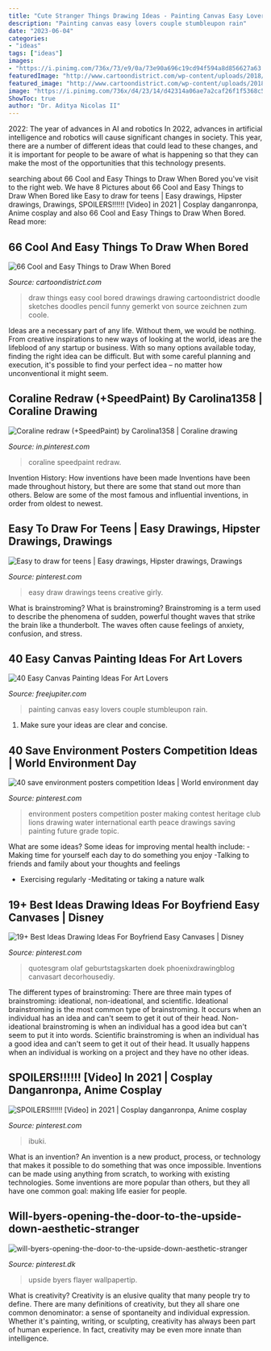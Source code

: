 ```yaml
---
title: "Cute Stranger Things Drawing Ideas - Painting Canvas Easy Lovers Couple Stumbleupon Rain"
description: "Painting canvas easy lovers couple stumbleupon rain"
date: "2023-06-04"
categories:
- "ideas"
tags: ["ideas"]
images:
- "https://i.pinimg.com/736x/73/e9/0a/73e90a696c19cd94f594a8d856627a63.jpg"
featuredImage: "http://www.cartoondistrict.com/wp-content/uploads/2018/04/Cool-and-Easy-Things-to-Draw-When-Bored00009.jpeg"
featured_image: "http://www.cartoondistrict.com/wp-content/uploads/2018/04/Cool-and-Easy-Things-to-Draw-When-Bored00009.jpeg"
image: "https://i.pinimg.com/736x/d4/23/14/d42314a06ae7a2caf26f1f5368c5dcb1.jpg"
ShowToc: true
author: "Dr. Aditya Nicolas II"
---
```



2022: The year of advances in AI and robotics
In 2022, advances in artificial intelligence and robotics will cause significant changes in society. This year, there are a number of different ideas that could lead to these changes, and it is important for people to be aware of what is happening so that they can make the most of the opportunities that this technology presents.

	

		
searching about 66 Cool and Easy Things to Draw When Bored you've visit to the right web. We have 8 Pictures about 66 Cool and Easy Things to Draw When Bored like Easy to draw for teens | Easy drawings, Hipster drawings, Drawings, SPOILERS!!!!!! [Video] in 2021 | Cosplay danganronpa, Anime cosplay and also 66 Cool and Easy Things to Draw When Bored. Read more:
		
    
## 66 Cool And Easy Things To Draw When Bored

<img loading=lazy src="http://www.cartoondistrict.com/wp-content/uploads/2018/04/Cool-and-Easy-Things-to-Draw-When-Bored00009.jpeg" onerror="this.onerror=null;this.src='https://tse2.mm.bing.net/th?id=OIP.Nh-tE05U0fpnDhMAmYWoLwHaR5&amp;pid=15.1';" alt="66 Cool and Easy Things to Draw When Bored">

_Source: cartoondistrict.com_

>draw things easy cool bored drawings drawing cartoondistrict doodle sketches doodles pencil funny gemerkt von source zeichnen zum coole. 

	

Ideas are a necessary part of any life. Without them, we would be nothing. From creative inspirations to new ways of looking at the world, ideas are the lifeblood of any startup or business. With so many options available today, finding the right idea can be difficult. But with some careful planning and execution, it's possible to find your perfect idea – no matter how unconventional it might seem.

    
## Coraline Redraw (+SpeedPaint) By Carolina1358 | Coraline Drawing

<img loading=lazy src="https://i.pinimg.com/736x/73/e9/0a/73e90a696c19cd94f594a8d856627a63.jpg" onerror="this.onerror=null;this.src='https://tse3.mm.bing.net/th?id=OIP.JFwM0vWmObRbMc1O7t-w2wHaKb&amp;pid=15.1';" alt="Coraline redraw (+SpeedPaint) by Carolina1358 | Coraline drawing">

_Source: in.pinterest.com_

>coraline speedpaint redraw. 

	

Invention History: How inventions have been made
Inventions have been made throughout history, but there are some that stand out more than others. Below are some of the most famous and influential inventions, in order from oldest to newest.

    
## Easy To Draw For Teens | Easy Drawings, Hipster Drawings, Drawings

<img loading=lazy src="https://i.pinimg.com/736x/d4/23/14/d42314a06ae7a2caf26f1f5368c5dcb1.jpg" onerror="this.onerror=null;this.src='https://tse3.mm.bing.net/th?id=OIP.AQeKdS3j98M-pNFmrmJLyQHaNK&amp;pid=15.1';" alt="Easy to draw for teens | Easy drawings, Hipster drawings, Drawings">

_Source: pinterest.com_

>easy draw drawings teens creative girly. 

	

What is brainstroming?
What is brainstroming? Brainstroming is a term used to describe the phenomena of sudden, powerful thought waves that strike the brain like a thunderbolt. The waves often cause feelings of anxiety, confusion, and stress.

    
## 40 Easy Canvas Painting Ideas For Art Lovers

<img loading=lazy src="http://www.freejupiter.com/wp-content/uploads/2016/10/Easy-Canvas-Painting-Ideas-10.jpg" onerror="this.onerror=null;this.src='https://tse3.mm.bing.net/th?id=OIP.xrrWS4eToBK7yNxF156iQQHaLt&amp;pid=15.1';" alt="40 Easy Canvas Painting Ideas For Art Lovers">

_Source: freejupiter.com_

>painting canvas easy lovers couple stumbleupon rain. 

	

1. Make sure your ideas are clear and concise.

    
## 40 Save Environment Posters Competition Ideas | World Environment Day

<img loading=lazy src="https://i.pinimg.com/736x/79/c6/2e/79c62e62b95470b760fdd11e1df724f8.jpg" onerror="this.onerror=null;this.src='https://tse3.mm.bing.net/th?id=OIP.MUaNTCmjO-N6VCOyqsu8lQHaMS&amp;pid=15.1';" alt="40 save environment posters competition Ideas | World environment day">

_Source: pinterest.com_

>environment posters competition poster making contest heritage club lions drawing water international earth peace drawings saving painting future grade topic. 

	

What are some ideas?
Some ideas for improving mental health include: 
-Making time for yourself each day to do something you enjoy 
-Talking to friends and family about your thoughts and feelings 
- Exercising regularly 
-Meditating or taking a nature walk

    
## 19+ Best Ideas Drawing Ideas For Boyfriend Easy Canvases | Disney

<img loading=lazy src="https://i.pinimg.com/736x/4d/49/20/4d4920b89d05b98e6205ae7c1b261c81.jpg" onerror="this.onerror=null;this.src='https://tse4.mm.bing.net/th?id=OIP.Oa7rxy-MFY5C9AVbHfcs7QAAAA&amp;pid=15.1';" alt="19+ Best Ideas Drawing Ideas For Boyfriend Easy Canvases | Disney">

_Source: pinterest.com_

>quotesgram olaf geburtstagskarten doek phoenixdrawingblog canvasart decorhousediy. 

	

The different types of brainstroming:
There are three main types of brainstroming: ideational, non-ideational, and scientific. Ideational brainstroming is the most common type of brainstroming. It occurs when an individual has an idea and can't seem to get it out of their head. Non-ideational brainstroming is when an individual has a good idea but can't seem to put it into words. Scientific brainstroming is when an individual has a good idea and can't seem to get it out of their head. It usually happens when an individual is working on a project and they have no other ideas.

    
## SPOILERS!!!!!! [Video] In 2021 | Cosplay Danganronpa, Anime Cosplay

<img loading=lazy src="https://i.pinimg.com/736x/08/34/b2/0834b2e5d67127b98c0eaa15d66dd25b.jpg" onerror="this.onerror=null;this.src='https://tse4.mm.bing.net/th?id=OIP.cH75-_6JfkRYWQRtYBEbiQHaNK&amp;pid=15.1';" alt="SPOILERS!!!!!! [Video] in 2021 | Cosplay danganronpa, Anime cosplay">

_Source: pinterest.com_

>ibuki. 

	

What is an invention?
An invention is a new product, process, or technology that makes it possible to do something that was once impossible. Inventions can be made using anything from scratch, to working with existing technologies. Some inventions are more popular than others, but they all have one common goal: making life easier for people.

    
## Will-byers-opening-the-door-to-the-upside-down-aesthetic-stranger

<img loading=lazy src="https://i.pinimg.com/736x/4b/0e/c2/4b0ec27fb0829ce94e581c40974dfa33.jpg" onerror="this.onerror=null;this.src='https://tse2.mm.bing.net/th?id=OIP.q2Z09ZCJsP5nyqjKGkTbUgHaNL&amp;pid=15.1';" alt="will-byers-opening-the-door-to-the-upside-down-aesthetic-stranger">

_Source: pinterest.dk_

>upside byers flayer wallpapertip. 

	

What is creativity?
Creativity is an elusive quality that many people try to define. There are many definitions of creativity, but they all share one common denominator: a sense of spontaneity and individual expression. Whether it's painting, writing, or sculpting, creativity has always been part of human experience. In fact, creativity may be even more innate than intelligence.

